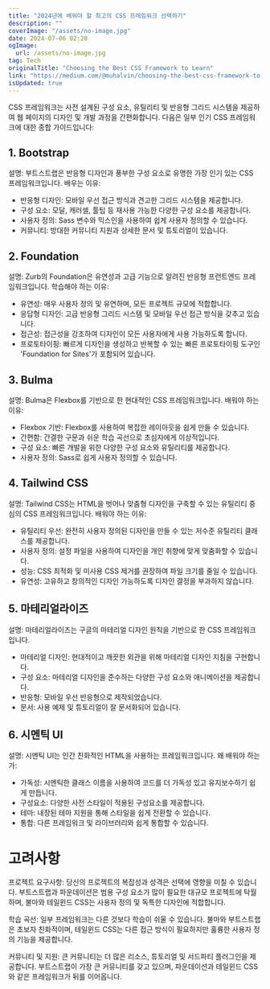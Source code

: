 ```yaml
---
title: "2024년에 배워야 할 최고의 CSS 프레임워크 선택하기"
description: ""
coverImage: "/assets/no-image.jpg"
date: 2024-07-06 02:20
ogImage:
  url: /assets/no-image.jpg
tag: Tech
originalTitle: "Choosing the Best CSS Framework to Learn"
link: "https://medium.com/@muhalvin/choosing-the-best-css-framework-to-learn-92ae9cc3c76c"
isUpdated: true
---
```


CSS 프레임워크는 사전 설계된 구성 요소, 유틸리티 및 반응형 그리드 시스템을 제공하여 웹 페이지의 디자인 및 개발 과정을 간편화합니다. 다음은 일부 인기 CSS 프레임워크에 대한 종합 가이드입니다:

## 1. Bootstrap

설명: 부트스트랩은 반응형 디자인과 풍부한 구성 요소로 유명한 가장 인기 있는 CSS 프레임워크입니다. 배우는 이유:

- 반응형 디자인: 모바일 우선 접근 방식과 견고한 그리드 시스템을 제공합니다.
- 구성 요소: 모달, 캐러셀, 툴팁 등 재사용 가능한 다양한 구성 요소를 제공합니다.
- 사용자 정의: Sass 변수와 믹스인을 사용하여 쉽게 사용자 정의할 수 있습니다.
- 커뮤니티: 방대한 커뮤니티 지원과 상세한 문서 및 튜토리얼이 있습니다.

<!-- seedividend - 사각형 -->

<ins class="adsbygoogle"
     style="display:block"
     data-ad-client="ca-pub-4877378276818686"
     data-ad-slot="1898504329"
     data-ad-format="auto"
     data-full-width-responsive="true"></ins>

<script>
     (adsbygoogle = window.adsbygoogle || []).push({});
</script>

## 2. Foundation

설명: Zurb의 Foundation은 유연성과 고급 기능으로 알려진 반응형 프런트엔드 프레임워크입니다. 학습해야 하는 이유:

- 유연성: 매우 사용자 정의 및 유연하며, 모든 프로젝트 규모에 적합합니다.
- 응답형 디자인: 고급 반응형 그리드 시스템 및 모바일 우선 접근 방식을 갖추고 있습니다.
- 접근성: 접근성을 강조하여 디자인이 모든 사용자에게 사용 가능하도록 합니다.
- 프로토타이핑: 빠르게 디자인을 생성하고 반복할 수 있는 빠른 프로토타이핑 도구인 'Foundation for Sites'가 포함되어 있습니다.

## 3. Bulma

<!-- seedividend - 사각형 -->

<ins class="adsbygoogle"
     style="display:block"
     data-ad-client="ca-pub-4877378276818686"
     data-ad-slot="1898504329"
     data-ad-format="auto"
     data-full-width-responsive="true"></ins>

<script>
     (adsbygoogle = window.adsbygoogle || []).push({});
</script>

설명: Bulma은 Flexbox를 기반으로 한 현대적인 CSS 프레임워크입니다. 배워야 하는 이유:

- Flexbox 기반: Flexbox를 사용하여 복잡한 레이아웃을 쉽게 만들 수 있습니다.
- 간편함: 간결한 구문과 쉬운 학습 곡선으로 초심자에게 이상적입니다.
- 구성 요소: 빠른 개발을 위한 다양한 구성 요소와 유틸리티를 제공합니다.
- 사용자 정의: Sass로 쉽게 사용자 정의할 수 있습니다.

## 4. Tailwind CSS

설명: Tailwind CSS는 HTML을 벗어나 맞춤형 디자인을 구축할 수 있는 유틸리티 중심의 CSS 프레임워크입니다. 배워야 하는 이유:

<!-- seedividend - 사각형 -->

<ins class="adsbygoogle"
     style="display:block"
     data-ad-client="ca-pub-4877378276818686"
     data-ad-slot="1898504329"
     data-ad-format="auto"
     data-full-width-responsive="true"></ins>

<script>
     (adsbygoogle = window.adsbygoogle || []).push({});
</script>

- 유틸리티 우선: 완전히 사용자 정의된 디자인을 만들 수 있는 저수준 유틸리티 클래스를 제공합니다.
- 사용자 정의: 설정 파일을 사용하여 디자인을 개인 취향에 맞게 맞춤화할 수 있습니다.
- 성능: CSS 최적화 및 미사용 CSS 제거를 권장하여 파일 크기를 줄일 수 있습니다.
- 유연성: 고유하고 창의적인 디자인 가능하도록 디자인 결정을 부과하지 않습니다.

## 5. 마테리얼라이즈

설명: 마테리얼라이즈는 구글의 마테리얼 디자인 원칙을 기반으로 한 CSS 프레임워크입니다.

- 마테리얼 디자인: 현대적이고 깨끗한 외관을 위해 마테리얼 디자인 지침을 구현합니다.
- 구성 요소: 마테리얼 디자인을 준수하는 다양한 구성 요소와 애니메이션을 제공합니다.
- 반응형: 모바일 우선 반응형으로 제작되었습니다.
- 문서: 사용 예제 및 튜토리얼이 잘 문서화되어 있습니다.

<!-- seedividend - 사각형 -->

<ins class="adsbygoogle"
     style="display:block"
     data-ad-client="ca-pub-4877378276818686"
     data-ad-slot="1898504329"
     data-ad-format="auto"
     data-full-width-responsive="true"></ins>

<script>
     (adsbygoogle = window.adsbygoogle || []).push({});
</script>

## 6. 시멘틱 UI

설명: 시멘틱 UI는 인간 친화적인 HTML을 사용하는 프레임워크입니다. 왜 배워야 하는가:

- 가독성: 시멘틱한 클래스 이름을 사용하여 코드를 더 가독성 있고 유지보수하기 쉽게 만듭니다.
- 구성요소: 다양한 사전 스타일이 적용된 구성요소를 제공합니다.
- 테마: 내장된 테마 지원을 통해 스타일을 쉽게 전환할 수 있습니다.
- 통합: 다른 프레임워크 및 라이브러리와 쉽게 통합할 수 있습니다.

# 고려사항

<!-- seedividend - 사각형 -->

<ins class="adsbygoogle"
     style="display:block"
     data-ad-client="ca-pub-4877378276818686"
     data-ad-slot="1898504329"
     data-ad-format="auto"
     data-full-width-responsive="true"></ins>

<script>
     (adsbygoogle = window.adsbygoogle || []).push({});
</script>

프로젝트 요구사항: 당신의 프로젝트의 복잡성과 성격은 선택에 영향을 미칠 수 있습니다. 부트스트랩과 파운데이션은 범용 구성 요소가 많이 필요한 대규모 프로젝트에 탁월하며, 불마와 테일윈드 CSS는 사용자 정의 및 독특한 디자인에 적합합니다.

학습 곡선: 일부 프레임워크는 다른 것보다 학습이 쉬울 수 있습니다. 불마와 부트스트랩은 초보자 친화적이며, 테일윈드 CSS는 다른 접근 방식이 필요하지만 훌륭한 사용자 정의 기능을 제공합니다.

커뮤니티 및 지원: 큰 커뮤니티는 더 많은 리소스, 튜토리얼 및 서드파티 플러그인을 제공합니다. 부트스트랩이 가장 큰 커뮤니티를 갖고 있으며, 파운데이션과 테일윈드 CSS와 같은 프레임워크가 뒤를 이어옵니다.
